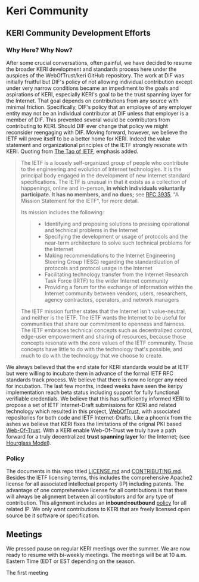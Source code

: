 # Keri Community

## KERI Community Development Efforts

### Why Here? Why Now?

After some crucial conversations, often painful, we have decided to resume the broader KERI development and standards process here under the auspices of the WebOfTrust/keri GitHub repository. The work at DIF was initially fruitful but DIF's policy of not allowing individual contribution except under very narrow conditions became an impediment to the goals and aspirations of KERI, especially KERI's goal to be the trust spanning layer for the Internet. That goal depends on contributions from any source with minimal friction. Specifically, DIF's policy that an employee of any employer entity may not be an individual contributor at DIF unless that employer is a member of DIF. This prevented several would be contributors from contributing to KERI. Should DIF ever change that policy we might reconsider reengaging with DIF. Moving forward, however, we believe the IETF will prove itself to be a better home for KERI. Indeed the value statement and organizational principles of the IETF strongly resonate with KERI.
Quoting from [The Tao of IETF](https://www.ietf.org/about/participate/tao/), emphasis added.

>The IETF is a loosely self-organized group of people who contribute to the engineering and evolution of Internet technologies. It is the principal body engaged in the development of new Internet standard specifications. The IETF is unusual in that it exists as a collection of happenings, online and in-person, **in which individuals voluntarily participate. It has no members, and no dues;** see [RFC 3935](https://datatracker.ietf.org/doc/html/rfc3935), "A Mission Statement for the IETF", for more detail.
>
>Its mission includes the following:
>
>> + Identifying and proposing solutions to pressing operational and technical problems in the Internet  
>> + Specifying the development or usage of protocols and the near-term architecture to solve such technical problems for the Internet  
>> + Making recommendations to the Internet Engineering Steering Group (IESG) regarding the standardization of protocols and protocol usage in the Internet  
>> + Facilitating technology transfer from the Internet Research Task Force (IRTF) to the wider Internet community  
>> + Providing a forum for the exchange of information within the Internet community between vendors, users, researchers, agency contractors, operators, and network managers 
>>  
>The IETF mission further states that the Internet isn't value-neutral, and neither is the IETF. The IETF wants the Internet to be useful for communities that share our commitment to openness and fairness. The IETF embraces technical concepts such as decentralized control, edge-user empowerment and sharing of resources, because those concepts resonate with the core values of the IETF community. These concepts have little to do with the technology that's possible, and much to do with the technology that we choose to create.  

We always believed that the end state for KERI standards would be at IETF but were willing to incubate them in advance of the formal IETF RFC standards track process. We believe that there is now no longer any need for incubation. The last few months, indeed weeks have seen the keripy implementation reach beta status including support for fully functional verifiable credentials. We believe that this has sufficiently informed KERI to propose a set of IETF Internet-Draft submissions for KERI and related technology which resulted in this project, [WebOfTrust](https://github.com/WebOfTrust), with associated repositories for both code and IETF Internet-Drafts. Like a phoenix from the ashes we believe that KERI fixes the limitations of the orignal PKI based [Web-Of-Trust](https://en.wikipedia.org/wiki/Web_of_trust). With a KERI enable Web-Of-Trust we truly have a path forward for a truly decentralized **trust spanning layer** for the Internet; (see [Hourglass Model](https://cacm.acm.org/magazines/2019/7/237714-on-the-hourglass-model/fulltext)).

### Policy
The documents in this repo titled [LICENSE.md](https://github.com/WebOfTrust/Keri/blob/main/LICENSE.md) and [CONTRIBUTING.md](https://github.com/WebOfTrust/Keri/blob/main/CONTRIBUTING.md). Besides the IETF licensing terms, this includes the comprehensive Apache2 license for all associated intellectual property (IP) including patents. The advantage of one comprehensive license for all contributions is that there will always be alignment between all contibutors and for any type of contribution. This alignment includes an **inbound=outbound** [policy](https://opensource.guide/legal/) for all related IP. We only want contributions to KERI that are freely licensed open source be it software or specification.

## Meetings
We pressed pause on regular KERI meetings over the summer. We are now ready to resume with bi-weekly meetings. The meetings will be at 10 a.m. Eastern Time (EDT or EST depending on the season.

The first meeting

